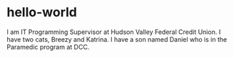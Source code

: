 # hello-world

I am IT Programming Supervisor at Hudson Valley Federal Credit Union.  I have two cats, Breezy and Katrina.  I have a son named Daniel who is in the Paramedic program at DCC.
